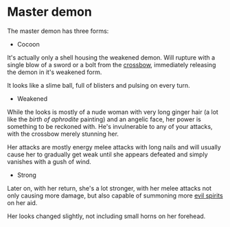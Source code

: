 Master demon
============

The master demon has three forms:

- Cocoon

It's actually only a shell housing the weakened demon.
Will rupture with a single blow of a sword or a bolt
from the [crossbow](crossbow.md), immediately releasing
the demon in it's weakened form.

It looks like a slime ball, full of blisters and pulsing
on every turn.

- Weakened

While the looks is mostly of a nude woman with very long
ginger hair (a lot like the _birth of aphrodite_ painting)
and an angelic face, her power is something to be reckoned
with. He's invulnerable to any of your attacks, with the
crossbow merely stunning her.

Her attacks are mostly energy melee attacks with long nails
and will usually cause her to gradually get weak until she
appears defeated and simply vanishes with a gush of wind.

- Strong

Later on, with her return, she's a lot stronger, with her
melee attacks not only causing more damage, but also 
capable of summoning more [evil spirits](evil-spirit.md)
on her aid.

Her looks changed slightly, not including small horns
on her forehead.